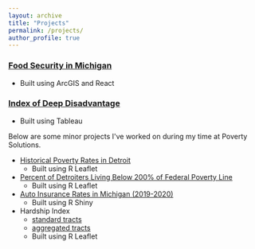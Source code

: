 ```yaml
---
layout: archive
title: "Projects"
permalink: /projects/
author_profile: true
---
```


### [Food Security in Michigan](https://food-security.fordschool.umich.edu/)
* Built using ArcGIS and React
### [Index of Deep Disadvantage](https://tableau.dsc.umich.edu/t/UM-Public/views/new_IDD_map_060223/MainDash?:embed_code_version=3&:embed=y&:loadOrderID=0&:display_spinner=no&:showAppBanner=false&:display_count=n&:showVizHome=n&:origin=viz_share_link)
* Built using Tableau

Below are some minor projects I've worked on during my time at Poverty Solutions.
* [Historical Poverty Rates in Detroit](http://www-personal.umich.edu/~sjubaed/Detroit_poverty_tracts.html)
  * Built using R Leaflet 
* [Percent of Detroiters Living Below 200% of Federal Poverty Line](http://www-personal.umich.edu/~sjubaed/Detroit_FPL_tracts.html)
  * Built using R Leaflet
* [Auto Insurance Rates in Michigan (2019-2020)](http://www-personal.umich.edu/~sjubaed/michigan_autoinsurance.html)
  * Built using R Shiny
* Hardship Index
  * [standard tracts](http://www-personal.umich.edu/~sjubaed/MI_choropleth_hardship_Jubaed.html)
  * [aggregated tracts](http://www-personal.umich.edu/~sjubaed/MI_choropleth_hardship_Jubaed_aggregated.html)
  * Built using R Leaflet

<!--
#{% include base_path %}

#{% for post in site.teaching reversed %}
#  {% include archive-single.html %}
#{% endfor %}
--->
